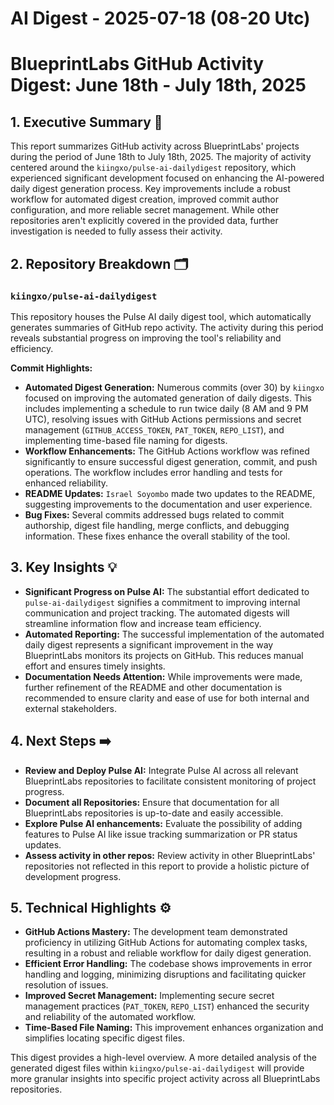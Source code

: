 # AI Digest - 2025-07-18 (08-20 Utc)

# BlueprintLabs GitHub Activity Digest: June 18th - July 18th, 2025

## 1. Executive Summary 🚀

This report summarizes GitHub activity across BlueprintLabs' projects during the period of June 18th to July 18th, 2025.  The majority of activity centered around the `kiingxo/pulse-ai-dailydigest` repository, which experienced significant development focused on enhancing the AI-powered daily digest generation process. Key improvements include a robust workflow for automated digest creation, improved commit author configuration, and more reliable secret management.  While other repositories aren't explicitly covered in the provided data, further investigation is needed to fully assess their activity.


## 2. Repository Breakdown 🗂️

### `kiingxo/pulse-ai-dailydigest`

This repository houses the Pulse AI daily digest tool, which automatically generates summaries of GitHub repo activity.  The activity during this period reveals substantial progress on improving the tool's reliability and efficiency.

**Commit Highlights:**

* **Automated Digest Generation:**  Numerous commits (over 30) by `kiingxo` focused on improving the automated generation of daily digests. This includes implementing a schedule to run twice daily (8 AM and 9 PM UTC), resolving issues with GitHub Actions permissions and secret management (`GITHUB_ACCESS_TOKEN`, `PAT_TOKEN`, `REPO_LIST`), and implementing time-based file naming for digests.
* **Workflow Enhancements:** The GitHub Actions workflow was refined significantly to ensure successful digest generation, commit, and push operations.  The workflow includes error handling and tests for enhanced reliability.
* **README Updates:**  `Israel Soyombo` made two updates to the README, suggesting improvements to the documentation and user experience.
* **Bug Fixes:** Several commits addressed bugs related to commit authorship, digest file handling, merge conflicts, and debugging information.  These fixes enhance the overall stability of the tool.


## 3. Key Insights 💡

* **Significant Progress on Pulse AI:** The substantial effort dedicated to `pulse-ai-dailydigest` signifies a commitment to improving internal communication and project tracking.  The automated digests will streamline information flow and increase team efficiency.
* **Automated Reporting:** The successful implementation of the automated daily digest represents a significant improvement in the way BlueprintLabs monitors its projects on GitHub. This reduces manual effort and ensures timely insights.
* **Documentation Needs Attention:** While improvements were made, further refinement of the README and other documentation is recommended to ensure clarity and ease of use for both internal and external stakeholders.


## 4. Next Steps ➡️

* **Review and Deploy Pulse AI:** Integrate Pulse AI across all relevant BlueprintLabs repositories to facilitate consistent monitoring of project progress.
* **Document all Repositories:** Ensure that documentation for all BlueprintLabs repositories is up-to-date and easily accessible.
* **Explore Pulse AI enhancements:** Evaluate the possibility of adding features to Pulse AI like issue tracking summarization or PR status updates.
* **Assess activity in other repos:** Review activity in other BlueprintLabs' repositories not reflected in this report to provide a holistic picture of development progress.


## 5. Technical Highlights ⚙️

* **GitHub Actions Mastery:** The development team demonstrated proficiency in utilizing GitHub Actions for automating complex tasks, resulting in a robust and reliable workflow for daily digest generation.
* **Efficient Error Handling:** The codebase shows improvements in error handling and logging, minimizing disruptions and facilitating quicker resolution of issues.
* **Improved Secret Management:** Implementing secure secret management practices (`PAT_TOKEN`, `REPO_LIST`) enhanced the security and reliability of the automated workflow.
* **Time-Based File Naming:** This improvement enhances organization and simplifies locating specific digest files.


This digest provides a high-level overview. A more detailed analysis of the generated digest files within `kiingxo/pulse-ai-dailydigest` will provide more granular insights into specific project activity across all BlueprintLabs repositories.
